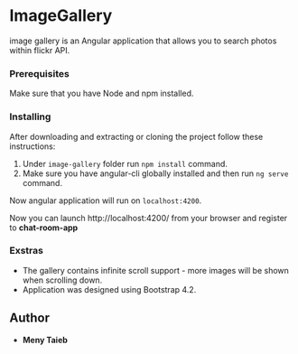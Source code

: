 # ImageGallery
image gallery is an Angular application that allows you to search photos within flickr API.

### Prerequisites

Make sure that you have Node and npm installed.

### Installing

After downloading and extracting or cloning the project follow these instructions:


  1. Under `image-gallery` folder run `npm install` command.
  2. Make sure you have angular-cli globally installed and then run `ng serve` command.
  
Now angular application will run on `localhost:4200`.


Now you can launch http://localhost:4200/ from your browser and register to **chat-room-app** 


### Exstras

* The gallery contains infinite scroll support - more images will be shown when scrolling down.
* Application was designed using Bootstrap 4.2.


## Author

* **Meny Taieb**

